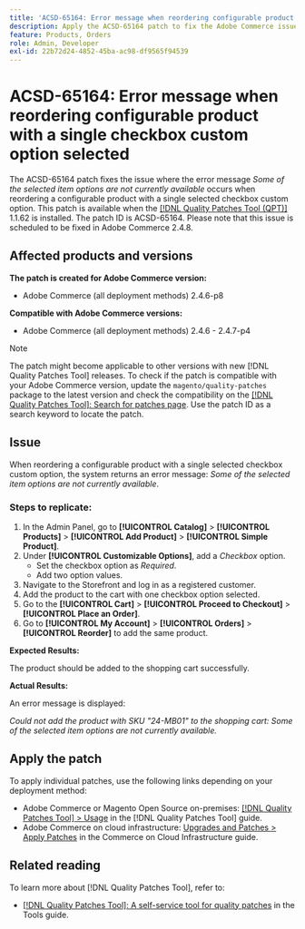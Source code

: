 ```yaml
---
title: 'ACSD-65164: Error message when reordering configurable product with a single checkbox custom option selected'
description: Apply the ACSD-65164 patch to fix the Adobe Commerce issue where the error message *Some of the selected item options are not currently available* occurs when reordering a configurable product with a single selected checkbox custom option.
feature: Products, Orders
role: Admin, Developer
exl-id: 22b72d24-4852-45ba-ac98-df9565f94539
---
```

# ACSD-65164: Error message when reordering configurable product with a single checkbox custom option selected

The ACSD-65164 patch fixes the issue where the error message *Some of the selected item options are not currently available* occurs when reordering a configurable product with a single selected checkbox custom option. This patch is available when the [[!DNL Quality Patches Tool (QPT)]](/help/tools/quality-patches-tool/quality-patches-tool-to-self-serve-quality-patches.md) 1.1.62 is installed. The patch ID is ACSD-65164. Please note that this issue is scheduled to be fixed in Adobe Commerce 2.4.8.

## Affected products and versions

**The patch is created for Adobe Commerce version:**

* Adobe Commerce (all deployment methods) 2.4.6-p8

**Compatible with Adobe Commerce versions:**

* Adobe Commerce (all deployment methods) 2.4.6 - 2.4.7-p4

>[!NOTE]
>
>The patch might become applicable to other versions with new [!DNL Quality Patches Tool] releases. To check if the patch is compatible with your Adobe Commerce version, update the `magento/quality-patches` package to the latest version and check the compatibility on the [[!DNL Quality Patches Tool]: Search for patches page](https://experienceleague.adobe.com/tools/commerce-quality-patches/index.html). Use the patch ID as a search keyword to locate the patch.

## Issue

When reordering a configurable product with a single selected checkbox custom option, the system returns an error message: *Some of the selected item options are not currently available*.

### Steps to replicate:

1. In the Admin Panel, go to **[!UICONTROL Catalog]** > **[!UICONTROL Products]** > **[!UICONTROL Add Product]** > **[!UICONTROL Simple Product]**. 
1. Under **[!UICONTROL Customizable Options]**, add a *Checkbox* option.
    * Set the checkbox option as *Required*.
    * Add two option values.
1. Navigate to the Storefront and log in as a registered customer.
1. Add the product to the cart with one checkbox option selected.
1. Go to the **[!UICONTROL Cart]** > **[!UICONTROL Proceed to Checkout]** > **[!UICONTROL Place an Order]**.
1. Go to **[!UICONTROL My Account]** > **[!UICONTROL Orders]** >  **[!UICONTROL Reorder]** to add the same product.

**Expected Results:**

The product should be added to the shopping cart successfully.

**Actual Results:**

An error message is displayed:

*Could not add the product with SKU "24-MB01" to the shopping cart: Some of the selected item options are not currently available.*

## Apply the patch

To apply individual patches, use the following links depending on your deployment method:

* Adobe Commerce or Magento Open Source on-premises: [[!DNL Quality Patches Tool] > Usage](/help/tools/quality-patches-tool/usage.md) in the [!DNL Quality Patches Tool] guide.
* Adobe Commerce on cloud infrastructure: [Upgrades and Patches > Apply Patches](https://experienceleague.adobe.com/docs/commerce-cloud-service/user-guide/develop/upgrade/apply-patches.html) in the Commerce on Cloud Infrastructure guide.

## Related reading

To learn more about [!DNL Quality Patches Tool], refer to:

* [[!DNL Quality Patches Tool]: A self-service tool for quality patches](/help/tools/quality-patches-tool/quality-patches-tool-to-self-serve-quality-patches.md) in the Tools guide.
